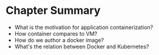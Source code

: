 # Chapter Summary

* What is the motivation for application containerization?
* How container compares to VM?
* How do we author a docker image?
* What's the relation between Docker and Kubernetes?
